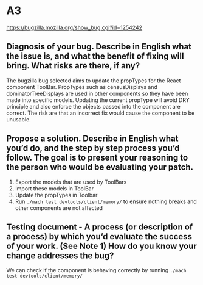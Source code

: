 # A3
https://bugzilla.mozilla.org/show_bug.cgi?id=1254242

## Diagnosis of your bug. Describe in English what the issue is, and what the benefit of fixing will bring. What risks are there, if any?

The bugzilla bug selected aims to update the propTypes for the React component ToolBar. PropTypes such as censusDisplays and dominatorTreeDisplays are used in other components so they have been made into specific models. Updating the current propType will avoid DRY principle and also enforce the objects passed into the component are correct. The risk are that an incorrect fix would cause the component to be unusable. 

## Propose a solution. Describe in English what you’d do, and the step by step process you’d follow. The goal is to present your reasoning to the person who would be evaluating your patch.

1. Export the models that are used by ToolBars
2. Import these models in ToolBar
3. Update the propTypes in Toolbar
4. Run `./mach test devtools/client/memory/` to ensure nothing breaks and other components are not affected

## Testing document - A process (or description of a process) by which you’d evaluate the success of your work.  (See Note 1) How do you know your change addresses the bug?

We can check if the component is behaving correctly by running `./mach test devtools/client/memory/`